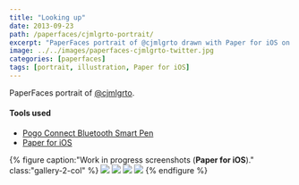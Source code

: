 ```yaml
---
title: "Looking up"
date: 2013-09-23
path: /paperfaces/cjmlgrto-portrait/
excerpt: "PaperFaces portrait of @cjmlgrto drawn with Paper for iOS on an iPad."
image: ../../images/paperfaces-cjmlgrto-twitter.jpg
categories: [paperfaces]
tags: [portrait, illustration, Paper for iOS]
---
```


PaperFaces portrait of <a href="https://twitter.com/cjmlgrto">@cjmlgrto</a>.

#### Tools used

- [Pogo Connect Bluetooth Smart Pen](https://www.amazon.com/gp/product/B009K448L4/ref=as_li_ss_tl?ie=UTF8&camp=1789&creative=390957&creativeASIN=B009K448L4&linkCode=as2&tag=mademist-20)
- [Paper for iOS](https://paper.bywetransfer.com/)

{% figure caption:"Work in progress screenshots (**Paper for iOS**)." class:"gallery-2-col" %}
[![](../../images/paperfaces-cjmlgrto-process-1-600.jpg)](../../images/paperfaces-cjmlgrto-process-1-lg.jpg)
[![](../../images/paperfaces-cjmlgrto-process-2-600.jpg)](../../images/paperfaces-cjmlgrto-process-2-lg.jpg)
[![](../../images/paperfaces-cjmlgrto-process-3-600.jpg)](../../images/paperfaces-cjmlgrto-process-3-lg.jpg)
[![](../../images/paperfaces-cjmlgrto-process-4-600.jpg)](../../images/paperfaces-cjmlgrto-process-4-lg.jpg)
{% endfigure %}
